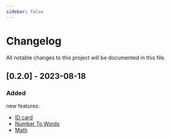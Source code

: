 ```yaml
---
sidebar: false
---
```


# Changelog

All notable changes to this project will be documented in this file.

## [0.2.0] - 2023-08-18

### Added

new features:

- [ID card](https://handsomewolf.github.io/pixiu-number-toolkit/guide/utils.html)
- [Number To Words](https://handsomewolf.github.io/pixiu-number-toolkit/guide/number-to-words.html)
- [Math](https://handsomewolf.github.io/pixiu-number-toolkit/guide/math.html)

